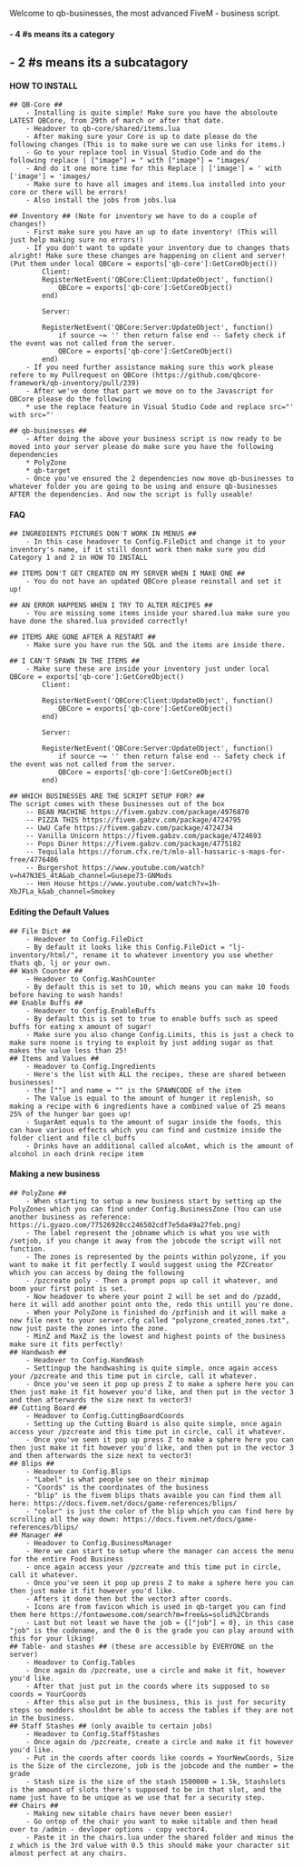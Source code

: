 Welcome to qb-businesses, the most advanced FiveM - business script.

#### - 4 #s means its a category
## - 2 #s means its a subcatagory

#### HOW TO INSTALL ####
    ## QB-Core ##
        - Installing is quite simple! Make sure you have the absoloute LATEST QBCore, from 29th of march or after that date.
        - Headover to qb-core/shared/items.lua
        - After making sure your Core is up to date please do the following changes (This is to make sure we can use links for items.)
        - Go to your replace tool in Visual Studio Code and do the following replace | ["image"] = " with ["image"] = "images/
        - And do it one more time for this Replace | ['image'] = ' with ['image'] = 'images/
        - Make sure to have all images and items.lua installed into your core or there will be errors!
        - Also install the jobs from jobs.lua

    ## Inventory ## (Note for inventory we have to do a couple of changes!)
        - First make sure you have an up to date inventory! (This will just help making sure no errors!)
        - If you don't want to update your inventory due to changes thats alright! Make sure these changes are happening on client and server! (Put them under local QBCore = exports['qb-core']:GetCoreObject())
            Client: 
            RegisterNetEvent('QBCore:Client:UpdateObject', function()
                QBCore = exports['qb-core']:GetCoreObject()
            end)

            Server: 

            RegisterNetEvent('QBCore:Server:UpdateObject', function()
                if source ~= '' then return false end -- Safety check if the event was not called from the server.
                QBCore = exports['qb-core']:GetCoreObject()
            end)
        - If you need further assistance making sure this work please refere to my Pullrequest on QBCore (https://github.com/qbcore-framework/qb-inventory/pull/239)
        - After we've done that part we move on to the Javascript for QBCore please do the following
        * use the replace feature in Visual Studio Code and replace src="' with src="'

    ## qb-businesses ##
        - After doing the above your business script is now ready to be moved into your server please do make sure you have the following dependencies
        * PolyZone
        * qb-target
        - Once you've ensured the 2 dependencies now move qb-businesses to whatever folder you are going to be using and ensure qb-businesses AFTER the dependencies. And now the script is fully useable!

#### FAQ ####

    ## INGREDIENTS PICTURES DON'T WORK IN MENUS ##
        - In this case headover to Config.FileDict and change it to your inventory's name, if it still dosnt work then make sure you did Category 1 and 2 in HOW TO INSTALL

    ## ITEMS DON'T GET CREATED ON MY SERVER WHEN I MAKE ONE ##
        - You do not have an updated QBCore please reinstall and set it up!

    ## AN ERROR HAPPENS WHEN I TRY TO ALTER RECIPES ##
        - You are missing some items inside your shared.lua make sure you have done the shared.lua provided correctly!

    ## ITEMS ARE GONE AFTER A RESTART ##
        - Make sure you have run the SQL and the items are inside there.

    ## I CAN'T SPAWN IN THE ITEMS ##
        - Make sure these are inside your inventory just under local QBCore = exports['qb-core']:GetCoreObject()
            Client: 

            RegisterNetEvent('QBCore:Client:UpdateObject', function()
                QBCore = exports['qb-core']:GetCoreObject()
            end)

            Server: 

            RegisterNetEvent('QBCore:Server:UpdateObject', function()
                if source ~= '' then return false end -- Safety check if the event was not called from the server.
                QBCore = exports['qb-core']:GetCoreObject()
            end)
    
    ## WHICH BUSINESSES ARE THE SCRIPT SETUP FOR? ##
    The script comes with these businesses out of the box
        -- BEAN MACHINE https://fivem.gabzv.com/package/4976870
        -- PIZZA THIS https://fivem.gabzv.com/package/4724795
        -- UwU Cafe https://fivem.gabzv.com/package/4724734
        -- Vanilla Unicorn https://fivem.gabzv.com/package/4724693
        -- Pops Diner https://fivem.gabzv.com/package/4775182
        -- Tequilala https://forum.cfx.re/t/mlo-all-hassaric-s-maps-for-free/4776406
        -- Burgershot https://www.youtube.com/watch?v=h47N3ES_4tA&ab_channel=Gusepe73-GNMods
        -- Hen House https://www.youtube.com/watch?v=1h-XbJFLa_k&ab_channel=Smokey

#### Editing the Default Values ####
    ## File Dict ##
        - Headover to Config.FileDict
        - By default it looks like this Config.FileDict = "lj-inventory/html/", rename it to whatever inventory you use whether thats qb, lj or your own.
    ## Wash Counter ##
        - Headover to Config.WashCounter
        - By default this is set to 10, which means you can make 10 foods before having to wash hands!
    ## Enable Buffs ##
        - Headover to Config.EnableBuffs
        - By default this is set to true to enable buffs such as speed buffs for eating x amount of sugar!
        - Make sure you also change Config.Limits, this is just a check to make sure noone is trying to exploit by just adding sugar as that makes the value less than 25!
    ## Items and Values ##
        - Headover to Config.Ingredients
        - Here's the list with ALL the recipes, these are shared between businesses!
        - the [""] and name = "" is the SPAWNCODE of the item
        - The Value is equal to the amount of hunger it replenish, so making a recipe with 6 ingredients have a combined value of 25 means 25% of the hunger bar goes up!
        - SugarAmt equals to the amount of sugar inside the foods, this can have various effects which you can find and custmize inside the folder client and file cl_buffs
        - Drinks have an additional called alcoAmt, which is the amount of alcohol in each drink recipe item
        
#### Making a new business ####
    ## PolyZone ##
        - When starting to setup a new business start by setting up the PolyZones which you can find under Config.BusinessZone (You can use another business as reference: https://i.gyazo.com/77526928cc246502cdf7e5da49a27feb.png)
        - The label represent the jobname which is what you use with /setjob, if you change it away from the jobcode the script will not function.
        - The zones is represented by the points within polyzone, if you want to make it fit perfectly I would suggest using the PZCreator which you can access by doing the following
        - /pzcreate poly - Then a prompt pops up call it whatever, and boom your first point is set.
        - Now headover to where your point 2 will be set and do /pzadd, here it will add another point onto the, redo this untill you're done.
        - When your PolyZone is finished do /pzfinish and it will make a new file next to your server.cfg called "polyzone_created_zones.txt", now just paste the zones into the zone.
        - MinZ and MaxZ is the lowest and highest points of the business make sure it fits perfectly!
    ## Handwash ##
        - Headover to Config.HandWash
        - Settingup the handwashing is quite simple, once again access your /pzcreate and this time put in circle, call it whatever.
        - Once you've seen it pop up press Z to make a sphere here you can then just make it fit however you'd like, and then put in the vector 3 and then afterwards the size next to vector3!
    ## Cutting Board ##
        - Headover to Config.CuttingBoardCoords
        - Setting up the Cutting Board is also quite simple, once again access your /pzcreate and this time put in circle, call it whatever.
        - Once you've seen it pop up press Z to make a sphere here you can then just make it fit however you'd like, and then put in the vector 3 and then afterwards the size next to vector3!
    ## Blips ##
        - Headover to Config.Blips
        - "Label" is what people see on their minimap
        - "Coords" is the coordinates of the business
        - "blip" is the fivem blips thats avaible you can find them all here: https://docs.fivem.net/docs/game-references/blips/
        - "color" is just the color of the blip which you can find here by scrolling all the way down: https://docs.fivem.net/docs/game-references/blips/
    ## Manager ##
        - Headover to Config.BusinessManager
        - Here we can start to setup where the manager can access the menu for the entire Food Business
        - once again access your /pzcreate and this time put in circle, call it whatever.
        - Once you've seen it pop up press Z to make a sphere here you can then just make it fit however you'd like.
        - Afters it done then but the vector3 after coords.
        - Icons are from favicon which is used in qb-target you can find them here https://fontawesome.com/search?m=free&s=solid%2Cbrands
        - Last but not least we have the job = {["job"] = 0}, in this case "job" is the codename, and the 0 is the grade you can play around with this for your liking!
    ## Table- and stashes ## (these are accessible by EVERYONE on the server)
        - Headover to Config.Tables
        - Once again do /pzcreate, use a circle and make it fit, however you'd like.
        - After that just put in the coords where its supposed to so coords = YourCoords
        - After this also put in the business, this is just for security steps so modders shouldnt be able to access the tables if they are not in the business.
    ## Staff Stashes ## (only avaible to certain jobs)
        - Headover to Config.StaffStashes
        - Once again do /pzcreate, create a circle and make it fit however you'd like.
        - Put in the coords after coords like coords = YourNewCoords, Size is the Size of the circlezone, job is the jobcode and the number = the grade
        - Stash size is the size of the stash 1500000 = 1.5k, Stashslots is the amount of slots there's supposed to be in that slot, and the name just have to be unique as we use that for a security step.
    ## Chairs ##
        - Making new sitable chairs have never been easier!
        - Go ontop of the chair you want to make sitable and then head over to /admin - devloper options - copy vector4.
        - Paste it in the chairs.lua under the shared folder and minus the z which is the 3rd value with 0.5 this should make your character sit almost perfect at any chairs.


